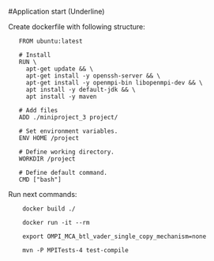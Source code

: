 #Application start (Underline)

Create dockerfile with following structure:

```
   FROM ubuntu:latest
   
   # Install
   RUN \
     apt-get update && \
     apt-get install -y openssh-server && \
     apt-get install -y openmpi-bin libopenmpi-dev && \
     apt install -y default-jdk && \
     apt install -y maven
   
   # Add files
   ADD ./miniproject_3 project/
   
   # Set environment variables.
   ENV HOME /project
   
   # Define working directory.
   WORKDIR /project
   
   # Define default command.
   CMD ["bash"]
```

Run next commands:

```
    docker build ./
    
    docker run -it --rm
    
    export OMPI_MCA_btl_vader_single_copy_mechanism=none
    
    mvn -P MPITests-4 test-compile
```
